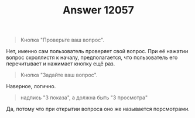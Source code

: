 ﻿---
title: "Answer 12057"
se.owner.user_id: 178988
se.owner.display_name: "Qwertiy"
se.owner.link: "https://ru.meta.stackoverflow.com/users/178988/qwertiy"
se.answer_id: 12057
se.question_id: 12056
se.post_type: answer
se.is_accepted: True
---
<blockquote>
<p>Кнопка &quot;Проверьте ваш вопрос&quot;.</p>
</blockquote>
<p>Нет, именно сам пользователь проверяет свой вопрос. При её нажатии вопрос скроллистя к началу, предполагается, что пользователь его перечитывает и нажимает кнопку ещё раз.</p>
<blockquote>
<p>Кнопка &quot;Задайте ваш вопрос&quot;.</p>
</blockquote>
<p>Наверное, логично.</p>
<blockquote>
<p>надпись &quot;3 показа&quot;, а должна быть &quot;3 просмотра&quot;</p>
</blockquote>
<p>Да, потому что при открытии вопроса оно же называется порсмотрами.</p>
